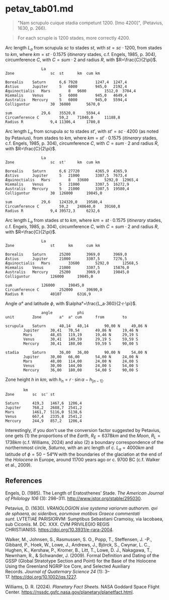 # petav_tab01.md

>"Nam scrupulo cuique stadia competunt 1200. [Imo 4200]", (Petavius, 1630, p. 266).

>For each scruple is 1200 stades, more correctly 4200.				

Arc length $L_a$ from scrupula $sc$ to stades $st$, with $st=sc⋅1200$, from stades to $km$, where $km=st⋅0.1575$ (*itinerary* stades, c.f. Engels, 1985, p. 304), circumference $C$, with $C=sum⋅2$ and radius $R$, with $R=\frac{C}{2\pi}$.
~~~
				La	
Zone				sc	st		km	cum km

Borealis	Saturn		6,6	7920		1247,4	1247,4
Æstius		Jupiter		5	6000		945,0	2192,4
Æquinoctialis	Mars		8	9600		1512,0	3704,4
Hiemalis	Venus		5	6000		945,0	4649,4
Australis	Mercury		5	6000		945,0	5594,4
Colliguntur			30	36000		5670,0	

sum				29,6	35520,0		5594,4	
Circumference C			59,2	71040,0		11188,8	
Radius R			9,4	11306,4		1780,8	
~~~


Arc length $L_a$ from scrupula $sc$ to stades $st'$, with $st'=sc⋅4200$ (as noted by Petavius), from stades to $km$, where $km=st'⋅0.1575$ (*itinerary* stades, c.f. Engels, 1985, p. 304), circumference $C$, with $C=sum⋅2$ and radius $R$, with $R=\frac{C}{2\pi}$.
~~~
				La	
Zone				sc	st'		km	cum km

Borealis	Saturn		6,6	27720		4365,9	4365,9
Æstivs		Jupiter		5	21000		3307,5	7673,4
Æquinoctialis	Mars		8	33600		5292,0	12965,4
Hiemalis	Venus		5	21000		3307,5	16272,9
Australis	Mercury		5	21000		3307,5	19580,4
Colliguntur			30	126000		19845,0	

sum				29,6	124320,0	19580,4	
Circumference C			59,2	248640,0	39160,8	
Radius R			9,4	39572,3		6232,6
~~~

Arc length $L_a$ from stades $st$ to $km$, where $km=st⋅0.1575$ (*itinerary* stades, c.f. Engels, 1985, p. 304), circumference $C$, with $C=sum⋅2$ and radius $R$, with $R=\frac{C}{2\pi}$.				
~~~
				La	
Zone				st		km		cum km

Borealis	Saturn		25200		3969,0		3969,0
Æstius		Jupiter		21000		3307,5		7276,5
Æquinoctialis	Mars		33600		5292,0		12568,5
Hiemalis	Venus		21000		3307,5		15876,0
Australis	Mercury		25200		3969,0		19845,0
Colliguntur			126000		19845,0	

sum				126000		19845,0	
Circumference C			252000		39690,0	
Radius R			40107		6316,9
~~~

Angle $\alpha°$ and latitude $\phi$, with $\alpha°=\frac{L_a⋅360}{2⋅r⋅\pi}$.
~~~
				angle			phi		
unit		Zone		a°	a° cum		from		to	

scrupula	Saturn		40,14	40,14		90,00 N		49,86 N
		Jupiter		30,41	70,54		49,86 N		19,46 N
		Mars		48,65	119,19		19,46 N		29,19 S
		Venus		30,41	149,59		29,19 S		59,59 S
		Mercury		30,41	180,00		59,59 S		90,00 S

stadia		Saturn		36,00	36,00		90,00 N		54,00 N
		Jupiter		30,00	66,00		54,00 N		24,00 N
		Mars		48,00	114,00		24,00 N		24,00 S
		Venus		30,00	144,00		24,00 S		54,00 S
		Mercury		36,00	180,00		54,00 S		90,00 S
~~~

Zone height $h$ in $km$, with $h_n=r⋅\sin \alpha - h_{[n-1]}$.
~~~
		km	
Zone		sc	sc'	st

Saturn		419,3	1467,6	1206,4
Jupiter		768,2	2688,7	2541,2
Mars		1461,7	5116,0	5138,6
Venus		667,4	2335,8	2541,2
Mercury		244,9	857,2	1206,4
~~~

Interestingly, if you don't use the conversion factor suggested by Petavius, one gets (1) the proportions of the *Earth*, $R_E=6378km$ and the *Moon*, $R_L=1738 km$ (c.f. Williams, 2024) and also (2) a boundary correspondence of the northernmost circle, *Saturno*, with an arc length of c. $L_a=4000 km$ and latitude of $\phi=50-54° N$  with the boundaries of the glaciation at the end of the *Holocene* in Europe, around 11700 years ago or c. 9700 BC (c.f. Walker et al., 2009).


## References
Engels, D. (1985). The Length of Eratosthenes’ Stade. *The American Journal of Philology 106* (3): 298–311. http://www.jstor.org/stable/295030.

Petavius, D. (1630). *VRANOLOGION sive systema variorvm authorvm. qvi de sphaera, ac sideribvs, eorvmove motibvs Graece commentati sunt*. LVTETIAE PARISIORVM: Sumptibus Sebastiani Cramoisy, via Iacobaea, sub Ciconiis. M. DC. XXX. CVM PRIVILEGIO REGIS CHRISTIANISS. https://doi.org/10.3931/e-rara-2004.

Walker, M., Johnsen, S., Rasmussen, S. O., Popp, T., Steffensen, J. -P., Gibbard, P., Hoek, W., Lowe, J., Andrews, J., Björck, S., Cwynar, L. C., Hughen, K., Kershaw, P., Kromer, B., Litt, T., Lowe, D. J., Nakagawa, T., Newnham, R., & Schwander, J. (2009). Formal Definition and Dating of the GSSP (Global Stratotype Section and Point) for the Base of the Holocene Using the Greenland NGRIP Ice Core, and Selected Auxiliary Records. *Journal of Quaternary Science 24* (1): 3–17. https://doi.org/10.1002/jqs.1227.

Williams, D. R. (2024). *Planetary Fact Sheets.* NASA Goddard Space Flight Center. https://nssdc.gsfc.nasa.gov/planetary/planetfact.html.
